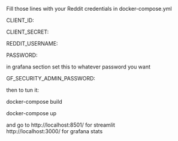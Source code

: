 Fill those lines with your Reddit credentials in docker-compose.yml

CLIENT_ID:

CLIENT_SECRET:

REDDIT_USERNAME:

PASSWORD:

in grafana section set this to whatever password you want

GF_SECURITY_ADMIN_PASSWORD:

then to tun it:

docker-compose build

docker-compose up

and go to http://localhost:8501/ for streamlit\
http://localhost:3000/ for grafana stats
